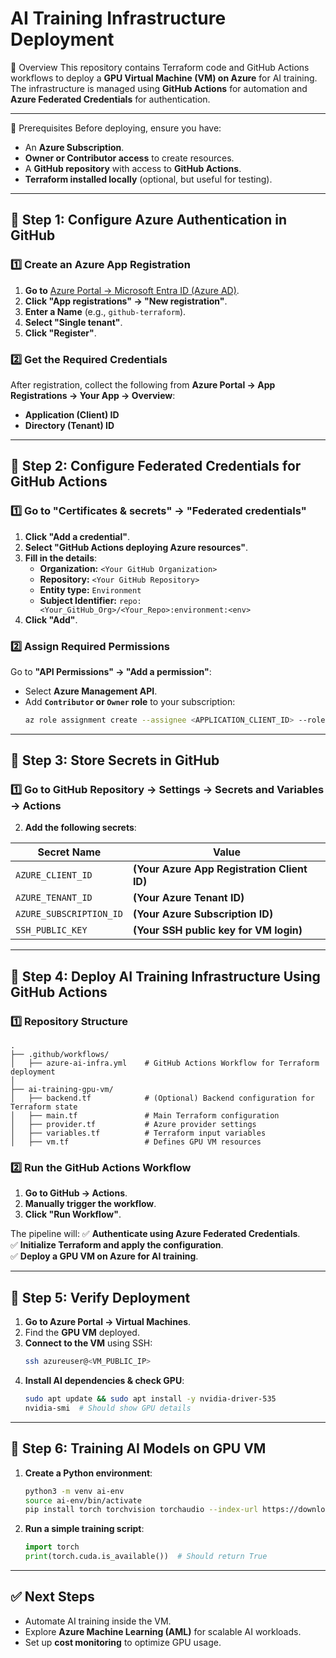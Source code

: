 
# AI Training Infrastructure Deployment

🚀 Overview
This repository contains Terraform code and GitHub Actions workflows to deploy a **GPU Virtual Machine (VM) on Azure** for AI training. The infrastructure is managed using **GitHub Actions** for automation and **Azure Federated Credentials** for authentication.

---

📌 Prerequisites
Before deploying, ensure you have:
- An **Azure Subscription**.
- **Owner or Contributor access** to create resources.
- A **GitHub repository** with access to **GitHub Actions**.
- **Terraform installed locally** (optional, but useful for testing).

---

## 🔹 Step 1: Configure Azure Authentication in GitHub
### 1️⃣ Create an Azure App Registration
1. **Go to** [Azure Portal → Microsoft Entra ID (Azure AD)](https://portal.azure.com).
2. **Click "App registrations" → "New registration"**.
3. **Enter a Name** (e.g., `github-terraform`).
4. **Select "Single tenant"**.
5. **Click "Register"**.

### 2️⃣ Get the Required Credentials
After registration, collect the following from **Azure Portal → App Registrations → Your App → Overview**:
- **Application (Client) ID**
- **Directory (Tenant) ID**

---

## 🔹 Step 2: Configure Federated Credentials for GitHub Actions
### 1️⃣ Go to "Certificates & secrets" → "Federated credentials"
1. **Click "Add a credential"**.
2. **Select "GitHub Actions deploying Azure resources"**.
3. **Fill in the details**:
   - **Organization:** `<Your GitHub Organization>`
   - **Repository:** `<Your GitHub Repository>`
   - **Entity type:** `Environment`
   - **Subject Identifier:** `repo:<Your_GitHub_Org>/<Your_Repo>:environment:<env>`
4. **Click "Add"**.

### 2️⃣ Assign Required Permissions
Go to **"API Permissions" → "Add a permission"**:
- Select **Azure Management API**.
- Add **`Contributor` or `Owner` role** to your subscription:
  ```sh
  az role assignment create --assignee <APPLICATION_CLIENT_ID> --role Contributor --scope /subscriptions/<SUBSCRIPTION_ID>
  ```

---

## 🔹 Step 3: Store Secrets in GitHub
### 1️⃣ Go to GitHub Repository → Settings → Secrets and Variables → Actions
2. **Add the following secrets**:

| Secret Name          | Value |
|----------------------|-----------------------------------------------------------------|
| `AZURE_CLIENT_ID`    | **(Your Azure App Registration Client ID)** |
| `AZURE_TENANT_ID`    | **(Your Azure Tenant ID)** |
| `AZURE_SUBSCRIPTION_ID` | **(Your Azure Subscription ID)** |
| `SSH_PUBLIC_KEY`     | **(Your SSH public key for VM login)** |

---

## 🔹 Step 4: Deploy AI Training Infrastructure Using GitHub Actions
### 1️⃣ Repository Structure
```plaintext
.
├── .github/workflows/
│   ├── azure-ai-infra.yml    # GitHub Actions Workflow for Terraform deployment
│
├── ai-training-gpu-vm/
│   ├── backend.tf            # (Optional) Backend configuration for Terraform state
│   ├── main.tf               # Main Terraform configuration
│   ├── provider.tf           # Azure provider settings
│   ├── variables.tf          # Terraform input variables
│   ├── vm.tf                 # Defines GPU VM resources
```

### 2️⃣ Run the GitHub Actions Workflow
1. **Go to GitHub → Actions**.
2. **Manually trigger the workflow**.
3. **Click "Run Workflow"**.

The pipeline will:
✅ **Authenticate using Azure Federated Credentials**.  
✅ **Initialize Terraform and apply the configuration**.  
✅ **Deploy a GPU VM on Azure for AI training**.

---

## 🔹 Step 5: Verify Deployment
1. **Go to Azure Portal → Virtual Machines**.
2. Find the **GPU VM** deployed.
3. **Connect to the VM** using SSH:
   ```sh
   ssh azureuser@<VM_PUBLIC_IP>
   ```
4. **Install AI dependencies & check GPU**:
   ```sh
   sudo apt update && sudo apt install -y nvidia-driver-535
   nvidia-smi  # Should show GPU details
   ```

---

## 🔹 Step 6: Training AI Models on GPU VM
1. **Create a Python environment**:
   ```sh
   python3 -m venv ai-env
   source ai-env/bin/activate
   pip install torch torchvision torchaudio --index-url https://download.pytorch.org/whl/cu118
   ```
2. **Run a simple training script**:
   ```python
   import torch
   print(torch.cuda.is_available())  # Should return True
   ```

---

## ✅ Next Steps
- Automate AI training inside the VM.
- Explore **Azure Machine Learning (AML)** for scalable AI workloads.
- Set up **cost monitoring** to optimize GPU usage.


